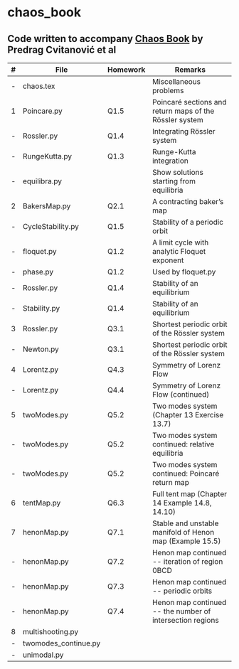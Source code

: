 # chaos_book

## Code written to accompany  [Chaos Book](http://chaosbook.org/) by Predrag Cvitanović et al

#| File | Homework |Remarks
--|-------------------|--------|---------------------------------------------------------------------------------------------------
-|chaos.tex||Miscellaneous problems
1|Poincare.py|Q1.5| Poincaré sections and return maps of the Rössler system
-|Rossler.py|Q1.4| Integrating Rössler system
-|RungeKutta.py|Q1.3| Runge-Kutta integration
-|equilibra.py||Show solutions starting from equilibria
2|BakersMap.py|Q2.1| A contracting baker’s map
-|CycleStability.py|Q1.5| Stability of a periodic orbit
-|floquet.py|Q1.2| A limit cycle with analytic Floquet exponent
-|phase.py|Q1.2|Used by floquet.py
-|Rossler.py|Q1.4| Stability of an equilibrium
-|Stability.py|Q1.4| Stability of an equilibrium
3|Rossler.py|Q3.1| Shortest periodic orbit of the Rössler system
-|Newton.py|Q3.1| Shortest periodic orbit of the Rössler system
4|Lorentz.py|Q4.3| Symmetry of Lorenz Flow
-|Lorentz.py|Q4.4| Symmetry of Lorenz Flow (continued)
5|twoModes.py|Q5.2|Two modes system (Chapter 13 Exercise 13.7)
-|twoModes.py|Q5.2|Two modes system continued: relative equilibria
-|twoModes.py|Q5.2|Two modes system continued: Poincaré return map
6|tentMap.py|Q6.3|Full tent map (Chapter 14 Example 14.8, 14.10) 
7|henonMap.py|Q7.1|Stable and unstable manifold of Henon map (Example 15.5) 
-|henonMap.py|Q7.2|Henon map continued -- iteration of region 0BCD 
-|henonMap.py|Q7.3|Henon map continued -- periodic orbits 
-|henonMap.py|Q7.4|Henon map continued -- the number of intersection regions 
8|multishooting.py||
-|twomodes_continue.py||
-|unimodal.py||
